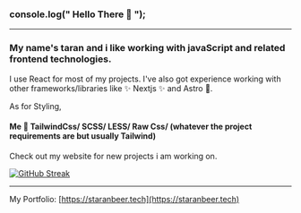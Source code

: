 
### console.log(" Hello There 👋 ");
___
### My name's taran and i like working with javaScript and related frontend technologies. 

I use React for most of my projects.
I've also got experience working with other frameworks/libraries like ✨ Nextjs ✨ and Astro &#128640;. 

As for Styling,
#### Me &#129309; TailwindCss/ SCSS/ LESS/ Raw Css/ (whatever the project requirements are but usually Tailwind)

Check out my website for new projects i am working on.

[![GitHub Streak](https://github-readme-streak-stats.herokuapp.com/?user=staranbeer)](https://git.io/streak-stats)

___
My Portfolio:
[https://staranbeer.tech](https://staranbeer.tech)
